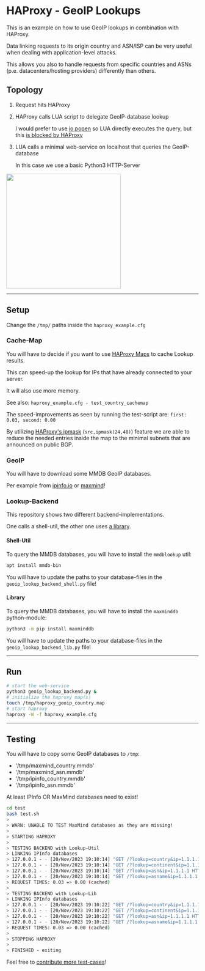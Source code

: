 # HAProxy - GeoIP Lookups

This is an example on how to use GeoIP lookups in combination with HAProxy.

Data linking requests to its origin country and ASN/ISP can be very useful when dealing with application-level attacks.

This allows you also to handle requests from specific countries and ASNs (p.e. datacenters/hosting providers) differently than others.

## Topology

1. Request hits HAProxy

2. HAProxy calls LUA script to delegate GeoIP-database lookup

   I would prefer to use [io.popen](https://www.lua.org/manual/5.1/manual.html#pdf-io.popen) so LUA directly executes the query, but this [is blocked by HAProxy](https://discourse.haproxy.org/t/haproxy-1-8-update-to-2-7-3-lua-issues/8454)

3. LUA calls a minimal web-service on localhost that queries the GeoIP-database

   In this case we use a basic Python3 HTTP-Server

<img src="https://raw.githubusercontent.com/superstes/haproxy-geoip-lua/latest/topology.svg" width=300>

----

## Setup

Change the `/tmp/` paths inside the `haproxy_example.cfg`


### Cache-Map

You will have to decide if you want to use [HAProxy Maps](https://www.haproxy.com/blog/introduction-to-haproxy-maps) to cache Lookup results.

This can speed-up the lookup for IPs that have already connected to your server.

It will also use more memory.

See also: `haproxy_example.cfg - test_country_cachemap`

The speed-improvements as seen by running the test-script are: `first: 0.03, second: 0.00`

By utilizing [HAProxy's ipmask](https://www.haproxy.com/blog/ip-masking-in-haproxy) (`src,ipmask(24,48)`) feature we are able to reduce the needed entries inside the map to the minimal subnets that are announced on public BGP.  

### GeoIP

You will have to download some MMDB GeoIP databases.

Per example from [ipinfo.io](https://ipinfo.io/account/data-downloads) or [maxmind](https://maxmind.com)!


### Lookup-Backend

This repository shows two different backend-implementations.

One calls a shell-util, the other one uses [a library](https://github.com/maxmind/MaxMind-DB-Reader-python).

#### Shell-Util

To query the MMDB databases, you will have to install the `mmdblookup` util:

```bash
apt install mmdb-bin
```

You will have to update the paths to your database-files in the `geoip_lookup_backend_shell.py` file!

#### Library

To query the MMDB databases, you will have to install the `maxminddb` python-module:

```bash
python3 -m pip install maxminddb
```

You will have to update the paths to your database-files in the `geoip_lookup_backend_lib.py` file!


----

## Run

```bash
# start the web-service
python3 geoip_lookup_backend.py &
# initialize the haproxy map(s)
touch /tmp/haproxy_geoip_country.map
# start haproxy
haproxy -W -f haproxy_example.cfg
```

----

## Testing

You will have to copy some GeoIP databases to `/tmp`:

* '/tmp/maxmind_country.mmdb'
* '/tmp/maxmind_asn.mmdb'
* '/tmp/ipinfo_country.mmdb'
* '/tmp/ipinfo_asn.mmdb'

At least IPInfo OR MaxMind databases need to exist!

```bash
cd test
bash test.sh
> 
> WARN: UNABLE TO TEST MaxMind databases as they are missing!
> 
> STARTING HAPROXY
> 
> TESTING BACKEND with Lookup-Util
> LINKING IPInfo databases
> 127.0.0.1 - - [20/Nov/2023 19:10:14] "GET /?lookup=country&ip=1.1.1.1 HTTP/1.1" 200 -
> 127.0.0.1 - - [20/Nov/2023 19:10:14] "GET /?lookup=continent&ip=1.1.1.1 HTTP/1.1" 200 -
> 127.0.0.1 - - [20/Nov/2023 19:10:14] "GET /?lookup=asn&ip=1.1.1.1 HTTP/1.1" 200 -
> 127.0.0.1 - - [20/Nov/2023 19:10:14] "GET /?lookup=asname&ip=1.1.1.1 HTTP/1.1" 200 -
> REQUEST TIMES: 0.03 => 0.00 (cached)
> 
> TESTING BACKEND with Lookup-Lib
> LINKING IPInfo databases
> 127.0.0.1 - - [20/Nov/2023 19:10:22] "GET /?lookup=country&ip=1.1.1.1 HTTP/1.1" 200 -
> 127.0.0.1 - - [20/Nov/2023 19:10:22] "GET /?lookup=continent&ip=1.1.1.1 HTTP/1.1" 200 -
> 127.0.0.1 - - [20/Nov/2023 19:10:22] "GET /?lookup=asn&ip=1.1.1.1 HTTP/1.1" 200 -
> 127.0.0.1 - - [20/Nov/2023 19:10:22] "GET /?lookup=asname&ip=1.1.1.1 HTTP/1.1" 200 -
> REQUEST TIMES: 0.03 => 0.00 (cached)
>
> STOPPING HAPROXY
>
> FINISHED - exiting
```

Feel free to [contribute more test-cases](https://github.com/superstes/haproxy-geoip-lua/blob/latest/test/test_requests.sh)!
